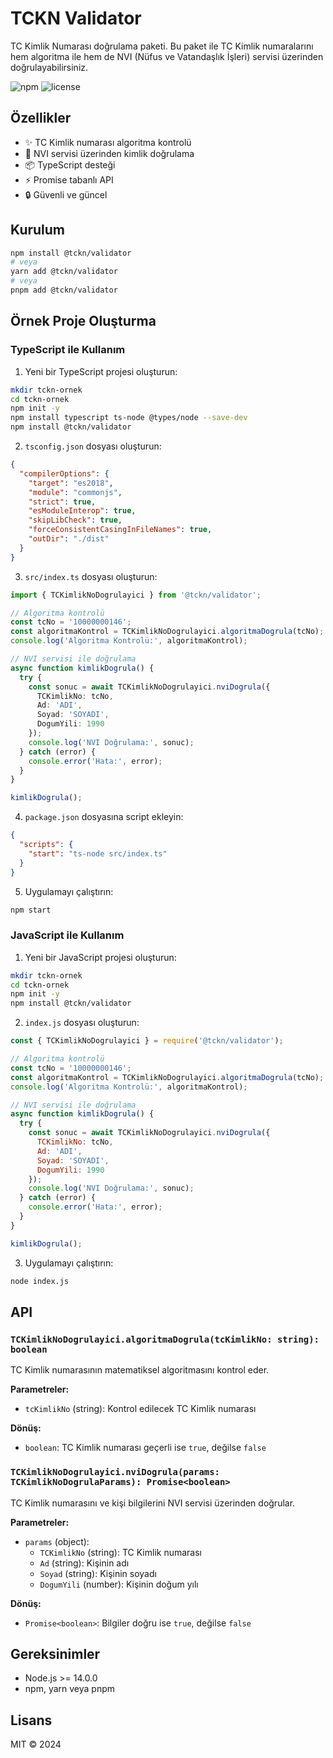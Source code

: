 # TCKN Validator

TC Kimlik Numarası doğrulama paketi. Bu paket ile TC Kimlik numaralarını hem algoritma ile hem de NVI (Nüfus ve Vatandaşlık İşleri) servisi üzerinden doğrulayabilirsiniz.

![npm](https://img.shields.io/npm/v/@tckn/validator)
![license](https://img.shields.io/npm/l/@tckn/validator)

## Özellikler

- ✨ TC Kimlik numarası algoritma kontrolü
- 🔄 NVI servisi üzerinden kimlik doğrulama
- 📦 TypeScript desteği
- ⚡ Promise tabanlı API
- 🔒 Güvenli ve güncel

## Kurulum

```bash
npm install @tckn/validator
# veya
yarn add @tckn/validator
# veya
pnpm add @tckn/validator
```

## Örnek Proje Oluşturma

### TypeScript ile Kullanım

1. Yeni bir TypeScript projesi oluşturun:
```bash
mkdir tckn-ornek
cd tckn-ornek
npm init -y
npm install typescript ts-node @types/node --save-dev
npm install @tckn/validator
```

2. `tsconfig.json` dosyası oluşturun:
```json
{
  "compilerOptions": {
    "target": "es2018",
    "module": "commonjs",
    "strict": true,
    "esModuleInterop": true,
    "skipLibCheck": true,
    "forceConsistentCasingInFileNames": true,
    "outDir": "./dist"
  }
}
```

3. `src/index.ts` dosyası oluşturun:
```typescript
import { TCKimlikNoDogrulayici } from '@tckn/validator';

// Algoritma kontrolü
const tcNo = '10000000146';
const algoritmaKontrol = TCKimlikNoDogrulayici.algoritmaDogrula(tcNo);
console.log('Algoritma Kontrolü:', algoritmaKontrol);

// NVI servisi ile doğrulama
async function kimlikDogrula() {
  try {
    const sonuc = await TCKimlikNoDogrulayici.nviDogrula({
      TCKimlikNo: tcNo,
      Ad: 'ADI',
      Soyad: 'SOYADI',
      DogumYili: 1990
    });
    console.log('NVI Doğrulama:', sonuc);
  } catch (error) {
    console.error('Hata:', error);
  }
}

kimlikDogrula();
```

4. `package.json` dosyasına script ekleyin:
```json
{
  "scripts": {
    "start": "ts-node src/index.ts"
  }
}
```

5. Uygulamayı çalıştırın:
```bash
npm start
```

### JavaScript ile Kullanım

1. Yeni bir JavaScript projesi oluşturun:
```bash
mkdir tckn-ornek
cd tckn-ornek
npm init -y
npm install @tckn/validator
```

2. `index.js` dosyası oluşturun:
```javascript
const { TCKimlikNoDogrulayici } = require('@tckn/validator');

// Algoritma kontrolü
const tcNo = '10000000146';
const algoritmaKontrol = TCKimlikNoDogrulayici.algoritmaDogrula(tcNo);
console.log('Algoritma Kontrolü:', algoritmaKontrol);

// NVI servisi ile doğrulama
async function kimlikDogrula() {
  try {
    const sonuc = await TCKimlikNoDogrulayici.nviDogrula({
      TCKimlikNo: tcNo,
      Ad: 'ADI',
      Soyad: 'SOYADI',
      DogumYili: 1990
    });
    console.log('NVI Doğrulama:', sonuc);
  } catch (error) {
    console.error('Hata:', error);
  }
}

kimlikDogrula();
```

3. Uygulamayı çalıştırın:
```bash
node index.js
```

## API

### `TCKimlikNoDogrulayici.algoritmaDogrula(tcKimlikNo: string): boolean`

TC Kimlik numarasının matematiksel algoritmasını kontrol eder.

**Parametreler:**
- `tcKimlikNo` (string): Kontrol edilecek TC Kimlik numarası

**Dönüş:**
- `boolean`: TC Kimlik numarası geçerli ise `true`, değilse `false`

### `TCKimlikNoDogrulayici.nviDogrula(params: TCKimlikNoDogrulaParams): Promise<boolean>`

TC Kimlik numarasını ve kişi bilgilerini NVI servisi üzerinden doğrular.

**Parametreler:**
- `params` (object):
  - `TCKimlikNo` (string): TC Kimlik numarası
  - `Ad` (string): Kişinin adı
  - `Soyad` (string): Kişinin soyadı
  - `DogumYili` (number): Kişinin doğum yılı

**Dönüş:**
- `Promise<boolean>`: Bilgiler doğru ise `true`, değilse `false`

## Gereksinimler

- Node.js >= 14.0.0
- npm, yarn veya pnpm

## Lisans

MIT © 2024 